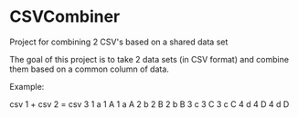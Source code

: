 # CSVCombiner
Project for combining 2 CSV's based on a shared data set

The goal of this project is to take 2 data sets (in CSV format) and combine them based on a common column of data.

Example:

csv 1    +    csv 2    =    csv 3 
 1 a           1 A          1 a A
 2 b           2 B          2 b B
 3 c           3 C          3 c C
 4 d           4 D          4 d D
